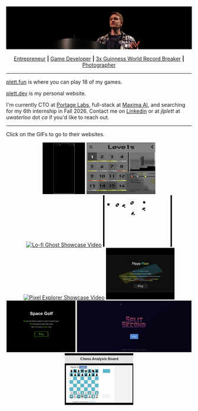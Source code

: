 ![On Stage Headshot - Josiah Plett](/images/On_Stage_Headshot.jpg)

<p align="center">
<a href="https://plett.dev/about">Entrepreneur</a> <strong>|</strong> 
<a href="https://plett.fun/">Game Developer</a> <strong>|</strong> <a href="https://old.plett.dev/More/media-features">3x Guinness World Record Breaker</a> <strong>|</strong> 
<a href="https://plett.dev/photography">Photographer</a>
</p>

---

[plett.fun](https://plett.fun/) is where you can play 18 of my games.

[plett.dev](https://plett.dev/) is my personal website.

I'm currently CTO at [Portage Labs](https://www.portagelabs.io/), full-stack at [Maxima AI](https://www.maximahq.com/), and searching for my 6th internship in Fall 2026. Contact me on [Linkedin](https://www.linkedin.com/in/josiahplett/) or at _jlplett_ at _uwaterloo_ dot _ca_ if you'd like to reach out.

---

Click on the GIFs to go to their websites.

<p float="left" align="center">
<a href="https://plett.fun/pentris"><img src="https://github.com/plettj/plettj/blob/main/showcase_videos/pentris_showcase.gif" alt="Pentris Showcase Video" height="140px"/></a>
<a href="https://www.coolmathgames.com/0-split-second"><img src="https://github.com/plettj/SplitSecond/blob/main/youtube/split_second_showcase_2.gif" alt="Split Second Showcase Video" height="140px"/></a>
<a href="https://itch.io/jam/uw-game-dev-club-fall-2032-game-jam/rate/2340160"><img src="https://github.com/plettj/lofi_ghost/blob/main/display_files/lofi_ghost_showcase.gif" alt="Lo-fi Ghost Showcase Video" height="140px"/></a>
<a href="https://old.plett.dev/More/game-of-life"><img src="https://github.com/plettj/plettj/blob/main/showcase_videos/game_of_life_showcase_1.gif" alt="Conway's Game of Life Showcase Video" height="140px"/></a>
<a href="https://pixelexplorer.surge.sh/"><img src="https://github.com/plettj/Pixel-Explorer/blob/master/display_assets/pixel_explorer_showcase.gif" alt="Pixel Explorer Showcase Video" height="140px"/></a>
<a href="https://plettdev.itch.io/flippyfloor"><img src="https://github.com/plettj/plettj/blob/main/showcase_videos/flippy_floor_showcase.gif" alt="Flippy Floor Showcase Video" height="140px"/></a>
<a href="https://spacegolf.surge.sh/"><img src="https://github.com/plettj/plettj/blob/main/showcase_videos/space_golf_showcase.gif" alt="Space Golf Showcase Video" height="140px"/></a>
<a href="https://devpost.com/software/split-second"><img src="https://github.com/plettj/plettj/blob/main/showcase_videos/split_second_v1_showcase.gif" alt="Split Second V1 Showcase Video" height="140px"/></a>
<a href="https://analysisboard.surge.sh/"><img src="https://github.com/plettj/plettj/blob/main/showcase_videos/chess_analysis_showcase.gif" alt="Chess Analysis Board Showcase Video" height="140px"/></a>
</p>
